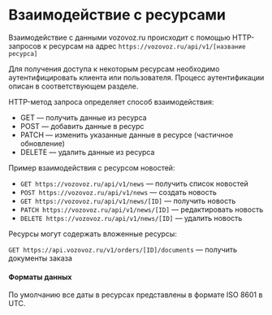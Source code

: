 # Взаимодействие с ресурсами

Взаимодействие с данными vozovoz.ru происходит с помощью HTTP-запросов к ресурсам на адрес `https://vozovoz.ru/api/v1/[название ресурса]`

Для получения доступа к некоторым ресурсам необходимо аутентифицировать клиента или пользователя. Процесс аутентификации описан в соответствующем разделе.

HTTP-метод запроса определяет способ взаимодействия:

* GET — получить данные из ресурса
* POST — добавить данные в ресурс
* PATCH — изменить указанные данные в ресурсе (частичное обновление)
* DELETE — удалить данные из ресурса

Пример взаимодействия с ресурсом новостей:

* `GET https://vozovoz.ru/api/v1/news` — получить список новостей
* `POST https://vozovoz.ru/api/v1/news` — создать новость
* `GET https://vozovoz.ru/api/v1/news/[ID]` — получить новость
* `PATCH https://vozovoz.ru/api/v1/news/[ID]` — редактировать новость
* `DELETE https://vozovoz.ru/api/v1/news/[ID]` — удалить новость

Ресурсы могут содержать вложенные ресурсы:

`GET https://api.vozovoz.ru/v1/orders/[ID]/documents` — получить документы заказа

#### <a name="format"></a>Форматы данных

По умолчанию все даты в ресурсах представлены в формате ISO 8601 в UTC.
